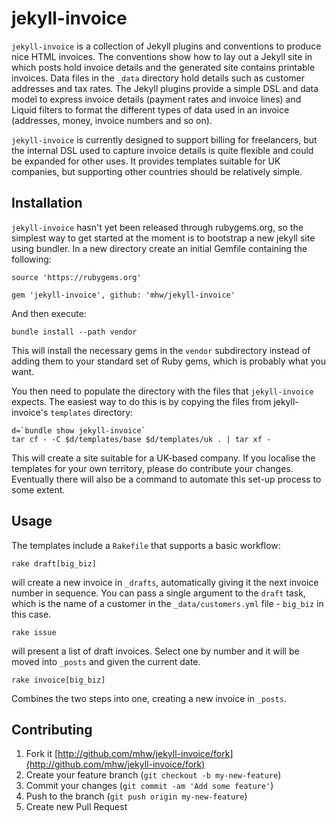# jekyll-invoice

`jekyll-invoice` is a collection of Jekyll plugins and conventions
to produce nice HTML invoices.
The conventions show how to lay out a Jekyll site
in which posts hold invoice details
and the generated site contains printable invoices.
Data files in the `_data` directory hold details
such as customer addresses and tax rates.
The Jekyll plugins provide a simple DSL and data model
to express invoice details (payment rates and invoice lines)
and Liquid filters to format the different types of data used in an invoice
(addresses, money, invoice numbers and so on).

`jekyll-invoice` is currently designed to support billing for freelancers,
but the internal DSL used to capture invoice details
is quite flexible and could be expanded for other uses.
It provides templates suitable for UK companies,
but supporting other countries should be relatively simple.

## Installation

`jekyll-invoice` hasn't yet been released through rubygems.org,
so the simplest way to get started at the moment is to bootstrap
a new jekyll site using bundler. In a new directory create an
initial Gemfile containing the following:

    source 'https://rubygems.org'

    gem 'jekyll-invoice', github: 'mhw/jekyll-invoice'

And then execute:

    bundle install --path vendor

This will install the necessary gems in the `vendor` subdirectory
instead of adding them to your standard set of Ruby gems,
which is probably what you want.

You then need to populate the directory with the files that
`jekyll-invoice` expects. The easiest way to do this is by copying
the files from jekyll-invoice's `templates` directory:

    d=`bundle show jekyll-invoice`
    tar cf - -C $d/templates/base $d/templates/uk . | tar xf -

This will create a site suitable for a UK-based company.
If you localise the templates for your own territory,
please do contribute your changes.
Eventually there will also be a command to automate this set-up
process to some extent.

## Usage

The templates include a `Rakefile` that supports a basic workflow:

    rake draft[big_biz]

will create a new invoice in `_drafts`, automatically giving it the
next invoice number in sequence. You can pass a single argument to
the `draft` task, which is the name of a customer in the
`_data/customers.yml` file - `big_biz` in this case.

    rake issue

will present a list of draft invoices. Select one by number and it
will be moved into `_posts` and given the current date.

    rake invoice[big_biz]

Combines the two steps into one, creating a new invoice in `_posts`.

## Contributing

1. Fork it [http://github.com/mhw/jekyll-invoice/fork](http://github.com/mhw/jekyll-invoice/fork)
2. Create your feature branch (`git checkout -b my-new-feature`)
3. Commit your changes (`git commit -am 'Add some feature'`)
4. Push to the branch (`git push origin my-new-feature`)
5. Create new Pull Request
